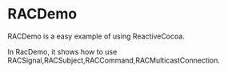 # RACDemo
RACDemo is a easy example of using ReactiveCocoa.

In RacDemo, it shows how to use RACSignal,RACSubject,RACCommand,RACMulticastConnection.
